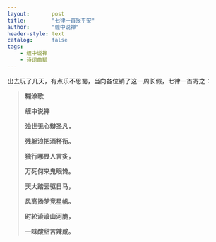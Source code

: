 ```yaml
---
layout:       post
title:        "七律一首报平安"
author:       "缠中说禅"
header-style: text
catalog:      false
tags:
    - 缠中说禅
    - 诗词曲赋
---
```


出去玩了几天，有点乐不思蜀，当向各位销了这一周长假，七律一首寄之：



> **糊涂歌**
>
> 
>
> **缠中说禅**
>
> 
>
> **浊世无心辩圣凡，**
>
> **残躯浪把酒杯衔。**
>
> **独行哪畏人言炙，**
>
> **万死何来鬼眼馋。**
>
> **天大踏云驱日马，**
>
> **风高扬梦竞星帆。**
>
> **时轮滚滚山河脆，**
>
> **一味酸甜苦辣咸。**
